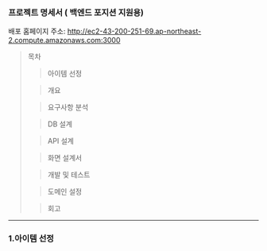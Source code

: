 ### 프로젝트 명세서 ( 백엔드 포지션 지원용)

배포 홈페이지 주소: http://ec2-43-200-251-69.ap-northeast-2.compute.amazonaws.com:3000

> 목차
> 
>> 아이템 선정
> 
>> 개요
> 
>> 요구사항 분석
> 
>> DB 설계
> 
>> API 설계
>
>> 화면 설계서
>  
>> 개발 및 테스트
>
>> 도메인 설정
> 
>> 회고


-----------------


### 1.아이템 선정
